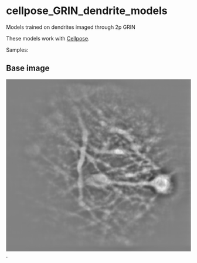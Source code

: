 # cellpose_GRIN_dendrite_models
Models trained on dendrites imaged through 2p GRIN
 
These models work with [Cellpose](https://github.com/MouseLand/cellpose).
 
Samples:

## Base image
![Base image](https://github.com/xzhang03/cellpose_GRIN_dendrite_models/blob/main/sample_images/base.tif).

